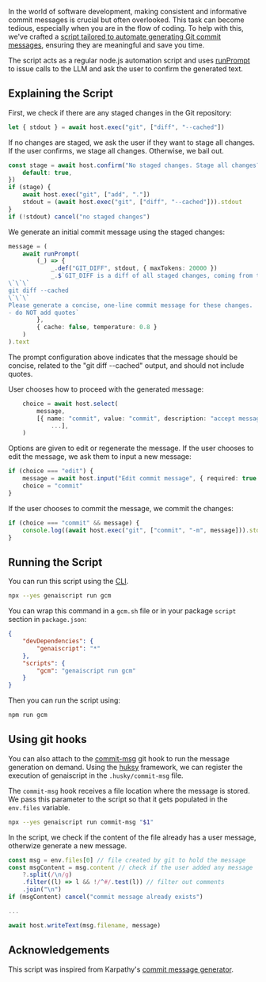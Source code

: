 
In the world of software development, making consistent and informative commit messages is crucial but often overlooked.
This task can become tedious, especially when you are in the flow of coding.
To help with this, we've crafted a [script tailored to automate generating Git commit messages](https://github.com/microsoft/genaiscript/blob/main/genaisrc/gcm.genai.mts),
ensuring they are meaningful and save you time.

The script acts as a regular node.js automation script and uses [runPrompt](/genaiscript/reference/scripts/inner-prompts)
to issue calls to the LLM and ask the user to confirm the generated text.

## Explaining the Script

First, we check if there are any staged changes in the Git repository:

```ts
let { stdout } = await host.exec("git", ["diff", "--cached"])
```

If no changes are staged, we ask the user if they want to stage all changes. If the user confirms, we stage all changes. Otherwise, we bail out.

```ts
const stage = await host.confirm("No staged changes. Stage all changes?", {
    default: true,
})
if (stage) {
    await host.exec("git", ["add", "."])
    stdout = (await host.exec("git", ["diff", "--cached"])).stdout
}
if (!stdout) cancel("no staged changes")
```

We generate an initial commit message using the staged changes:

```ts
message = (
    await runPrompt(
        (_) => {
            _.def("GIT_DIFF", stdout, { maxTokens: 20000 })
            _.$`GIT_DIFF is a diff of all staged changes, coming from the command:
\`\`\`
git diff --cached
\`\`\`
Please generate a concise, one-line commit message for these changes.
- do NOT add quotes`
        },
        { cache: false, temperature: 0.8 }
    )
).text
```

The prompt configuration above indicates that the message should be concise,
related to the "git diff --cached" output, and should not include quotes.

User chooses how to proceed with the generated message:

```ts
    choice = await host.select(
        message,
        [{ name: "commit", value: "commit", description: "accept message and commit" },
            ...],
    )
```

Options are given to edit or regenerate the message. If the user chooses to edit the message, we ask them to input a new message:

```ts
if (choice === "edit") {
    message = await host.input("Edit commit message", { required: true })
    choice = "commit"
}
```

If the user chooses to commit the message, we commit the changes:

```ts
if (choice === "commit" && message) {
    console.log((await host.exec("git", ["commit", "-m", message])).stdout)
}
```

## Running the Script

You can run this script using the [CLI](/genaiscript/reference/cli).

```bash
npx --yes genaiscript run gcm
```

You can wrap this command in a `gcm.sh` file or in your package `script` section in `package.json`:

```json '"gcm": "genaiscript run gcm"'
{
    "devDependencies": {
        "genaiscript": "*"
    },
    "scripts": {
        "gcm": "genaiscript run gcm"
    }
}
```

Then you can run the script using:

```bash
npm run gcm
```

## Using git hooks

You can also attach to the [commit-msg](https://git-scm.com/docs/githooks#_commit_msg) git hook to run the message generation on demand.
Using the [huksy](https://typicode.github.io/husky/) framework, we can register the execution
of genaiscript in the `.husky/commit-msg` file.

The `commit-msg` hook receives a file location where the message is stored. We pass this parameter to the script
so that it gets populated in the `env.files` variable.

```bash title=".husky/commit-msg"
npx --yes genaiscript run commit-msg "$1"
```

In the script, we check if the content of the file already has a user message, otherwize generate a new message.

```js title="commit-msg.genai.mts"
const msg = env.files[0] // file created by git to hold the message
const msgContent = msg.content // check if the user added any message
    ?.split(/\n/g)
    .filter((l) => l && !/^#/.test(l)) // filter out comments
    .join("\n")
if (msgContent) cancel("commit message already exists")

...

await host.writeText(msg.filename, message)
```

## Acknowledgements

This script was inspired from Karpathy's
[commit message generator](https://gist.github.com/karpathy/1dd0294ef9567971c1e4348a90d69285).
